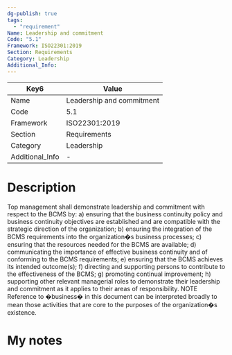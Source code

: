 ```yaml
---
dg-publish: true
tags:
  - "requirement"
Name: Leadership and commitment
Code: "5.1"
Framework: ISO22301:2019
Section: Requirements
Category: Leadership
Additional_Info: 
---
```


<div><table class="dataview table-view-table"><thead class="table-view-thead"><tr class="table-view-tr-header"><th class="table-view-th"><span>Key</span><span class="dataview small-text">6</span></th><th class="table-view-th"><span>Value</span></th></tr></thead><tbody class="table-view-tbody"><tr><td><span>Name</span></td><td><span>Leadership and commitment</span></td></tr><tr><td><span>Code</span></td><td><span>5.1</span></td></tr><tr><td><span>Framework</span></td><td><span>ISO22301:2019</span></td></tr><tr><td><span>Section</span></td><td><span>Requirements</span></td></tr><tr><td><span>Category</span></td><td><span>Leadership</span></td></tr><tr><td><span>Additional_Info</span></td><td><span>-</span></td></tr></tbody></table></div>

# Description

Top management shall demonstrate leadership and commitment with respect to the BCMS by: a) ensuring that the business continuity policy and business continuity objectives are established and are compatible with the strategic direction of the organization; b) ensuring the integration of the BCMS requirements into the organization�s business processes; c) ensuring that the resources needed for the BCMS are available; d) communicating the importance of effective business continuity and of conforming to the BCMS requirements; e) ensuring that the BCMS achieves its intended outcome(s); f) directing and supporting persons to contribute to the effectiveness of the BCMS; g) promoting continual improvement; h) supporting other relevant managerial roles to demonstrate their leadership and commitment as it applies to their areas of responsibility.  NOTE Reference to �business� in this document can be interpreted broadly to mean those activities that are core to the purposes of the organization�s existence.

# My notes

